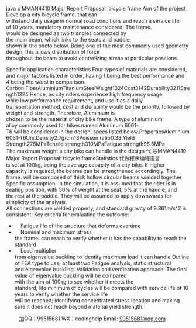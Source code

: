 java c
MMAN4410 Major Report Proposal: bicycle frame
Aim of the project
Develop a city bicycle frame. that can withstand daily usage in normal road conditions and reach a service life of 10 years, mandatory maintenance considered.
The frame. would be designed as two triangles connected by the main beam, which links to the seats and paddle, shown in the photo below. Being one of the most commonly used geometry design, this allows distribution of force throughout the beam to avoid centralizing stress at particular positions.

Specific application characteristics
Four types of materials are considered, and major factors listed in order, having 1 being the best performance and 4 being the worst in comparison.
Carbon FiberAluminiumTitaniumSteelWeight1324Cost3142Durability3211Strength1324
Hence, as city riders experience high frequency usage while low performance requirement, and use it as a daily transportation method, cost and durability would be the priority, followed by weight and strength. Therefore, Aluminium is chosen to be the material of city bike frame.
A type of aluminium alloy commonly used for bikes named Aluminum 6061-T6 will be considered in the design, specs listed below.PropertiesAluminium 6061-T6UnitDensity2.7g/cm^3Poisson ratio0.33
Yield Strength276MPaTensile strength310MPaFatigue strength96.5MPa
The maximum weight a city bike can handle in the design 代 写MMAN4410 Major Report Proposal: bicycle frameStatistics
代做程序编程语言is set at 100kg, being the average capacity of a city bike. If higher capacity is required, the beams can be strengthened accordingly.
The frame. will be composed of thick hollow circular beams wielded together
Specific assumption:
In the simulation, it is assumed that the rider is in seating position, with 50% of weight at the seat, 5% at the handle, and the rest at the paddle. They will be assumed to apply downwards for simplicity of the analysis. All connections are welded properly, and standard gravity of 9.861m/s^2 is consistent.
Key criteria for evaluating the outcome:
-     Fatigue life of the structure that deforms overtime
-     Nominal and maximum stress the frame. can reach to verify whether it has the capability to reach the standard
-     Load multiplier from eigenvalue buckling to identify maximum load it can handle
Outline of FEA type to use, at least two
Fatigue analysis, static structural and eigenvalue buckling.
Validation and verification approach:
The final value of eigenvalue buckling will be compared with the aim of 100kg to see whether it meets the standard; life minimum of cycles will be compared with service life of 10 years to verify whether the service life will be reached; identifying concentrated stress location and making sure it does not reach beyond material yield strength.




         
加QQ：99515681  WX：codinghelp  Email: 99515681@qq.com
